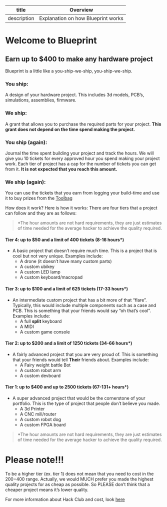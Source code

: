| title       | Overview                           |
| ----------- | ---------------------------------- |
| description | Explanation on how Blueprint works |

# Welcome to Blueprint

## Earn up to $400 to make any hardware project

Blueprint is a little like a you-ship-we-ship, you-ship-we-ship.

### You ship:

A design of your hardware project. This includes 3d models, PCB’s, simulations, assemblies, firmware.

### We ship:

A grant that allows you to purchase the required parts for your project. **This grant does not depend on the time spend making the project.**

### You ship (again):

Journal the time spent building your project and track the hours. We will give you 10 tickets for every approved hour you spend making your project work. Each tier of project has a cap for the number of tickets you can get from it. **It is not expected that you reach this amount.**

### We ship (again):

You can use the tickets that you earn from logging your build-time and use it to buy prizes from the [Toolbag](/toolbag)

How does it work?
Here is how it works:
There are four tiers that a project can follow and they are as follows:

> <span class="text-bp-warning">\*The hour amounts are not hard requirements, they are just estimates of time needed for the average hacker to achieve the quality required.</span>

#### Tier 4: up to $50 and a limit of 400 tickets (8-16 hours\*)

- A basic project that doesn’t require much time. This is a project that is cool but not very unique. Examples include:
  - A drone (it doesn’t have many custom parts)
  - A custom ubikey
  - A custom LED lamp
  - A custom keyboard/macropad

#### Tier 3: up to $100 and a limit of 625 tickets (17-33 hours\*)

- An intermediate custom project that has a bit more of that “flare”. Typically, this would include multiple components such as a case and PCB. This is something that your friends would say “oh that’s cool”. Examples include:
  - A full **split** keyboard
  - A MIDI
  - A custom game console

#### Tier 2: up to $200 and a limit of 1250 tickets (34-66 hours\*)

- A fairly advanced project that you are very proud of. This is something that your friends would tell **Their** friends about. Examples include:
  - A Fairy weight battle Bot
  - A custom robot arm
  - A custom devboard

#### Tier 1: up to $400 and up to 2500 tickets (67-131+ hours\*)

- A super advanced project that would be the cornerstone of your portfolio. This is the type of project that people don’t believe you made.
  - A 3d Printer
  - A CNC mill/router
  - A custom robot dog
  - A custom FPGA board

> <span class="text-bp-warning">\*The hour amounts are not hard requirements, they are just estimates of time needed for the average hacker to achieve the quality required.</span>

# Please note!!!

To be a higher tier (ex. tier 1) does not mean that you need to cost in the $200-$400 range. Actually, we would MUCH prefer you made the highest quality projects for as cheap as possible. So PLEASE don’t think that a cheaper project means it’s lower quality.

For more information about Hack Club and cost, look [here](/docs/about-cost)
